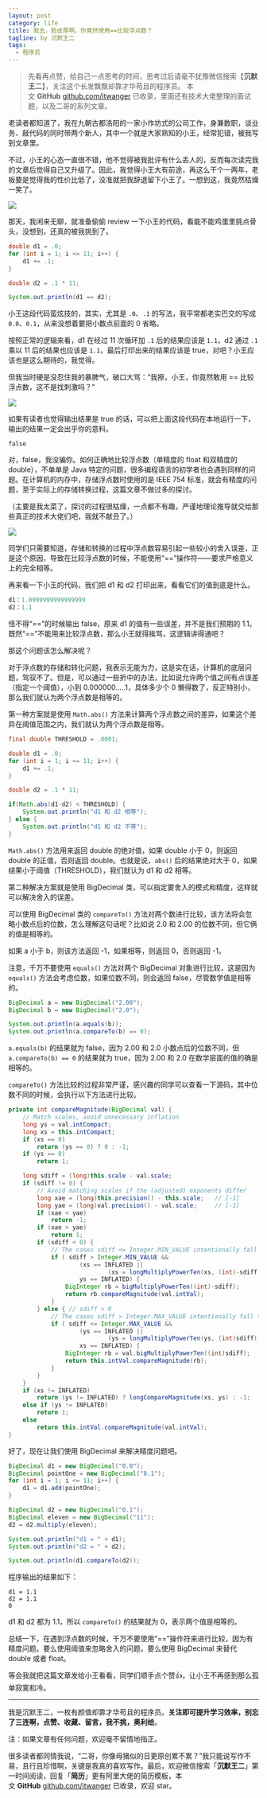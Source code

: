 ```yaml
---
layout: post
category: life
title: 我去，脸皮厚啊，你竟然使用==比较浮点数？
tagline: by 沉默王二
tags: 
  - 程序员
---
```


>先看再点赞，给自己一点思考的时间，思考过后请毫不犹豫微信搜索【**沉默王二**】，关注这个长发飘飘却靠才华苟且的程序员。
本文 **GitHub** [github.com/itwanger](https://github.com/qinggee/itwanger.github.io) 已收录，里面还有技术大佬整理的面试题，以及二哥的系列文章。

<!--more-->




老读者都知道了，我在九朝古都洛阳的一家小作坊式的公司工作，身兼数职，谈业务、敲代码的同时带两个新人，其中一个就是大家熟知的小王，经常犯错，被我写到文章里。

不过，小王的心态一直很不错，他不觉得被我批评有什么丢人的，反而每次读完我的文章后觉得自己又升级了。因此，我觉得小王大有前途，再这么干个一两年，老板要是觉得我的性价比低了，没准就把我辞退留下小王了。一想到这，我竟然枯燥一笑了。

![](http://www.itwanger.com/assets/images/2020/07/java-float-01.gif)

那天，我闲来无聊，就准备偷偷 review 一下小王的代码，看能不能鸡蛋里挑点骨头，没想到，还真的被我挑到了。

```java
double d1 = .0;
for (int i = 1; i <= 11; i++) {
    d1 += .1;
}

double d2 = .1 * 11;

System.out.println(d1 == d2);
```

小王这段代码蛮炫技的，其实，尤其是 `.0`、`.1` 的写法，我平常都老实巴交的写成 `0.0`、`0.1`，从来没想着要把小数点前面的 0 省略。

按照正常的逻辑来看，d1 在经过 11 次循环加 `.1` 后的结果应该是 `1.1`，d2 通过 `.1` 乘以 11 后的结果也应该是 `1.1`，最后打印出来的结果应该是 true，对吧？小王应该也是这么期待的，我觉得。

但我当时硬是没忍住我的暴脾气，破口大骂：“我擦，小王，你竟然敢用 == 比较浮点数，这不是找刺激吗？”

![](http://www.itwanger.com/assets/images/2020/07/java-float-02.png)


如果有读者也觉得输出结果是 true 的话，可以把上面这段代码在本地运行一下，输出的结果一定会出乎你的意料。

```
false
```

对，false，我没骗你。如何正确地比较浮点数（单精度的 float 和双精度的 double），不单单是 Java 特定的问题，很多编程语言的初学者也会遇到同样的问题。在计算机的内存中，存储浮点数时使用的是 IEEE 754 标准，就会有精度的问题，至于实际上的存储转换过程，这篇文章不做过多的探讨。

（主要是我太菜了，探讨的过程很枯燥，一点都不有趣，严谨地理论推导就交给那些真正的技术大佬们吧，我就不献丑了。）

![](http://www.itwanger.com/assets/images/2020/07/java-float-03.png)

同学们只需要知道，存储和转换的过程中浮点数容易引起一些较小的舍入误差，正是这个原因，导致在比较浮点数的时候，不能使用“==”操作符——要求严格意义上的完全相等。

再来看一下小王的代码，我们把 d1 和 d2 打印出来，看看它们的值到底是什么。

```java
d1：1.0999999999999999
d2：1.1
```

怪不得“==”的时候输出 false，原来 d1 的值有一些误差，并不是我们预期的 1.1。既然“==”不能用来比较浮点数，那么小王就得挨骂，这逻辑讲得通吧？

那这个问题该怎么解决呢？

对于浮点数的存储和转化问题，我表示无能为力，这是实在话，计算机的底层问题，驾驭不了。但是，可以通过一些折中的办法，比如说允许两个值之间有点误差（指定一个阈值），小到 0.000000.....1，具体多少个  0 懒得数了，反正特别小，那么我们就认为两个浮点数是相等的。

第一种方案就是使用 `Math.abs()` 方法来计算两个浮点数之间的差异，如果这个差异在阈值范围之内，我们就认为两个浮点数是相等。

```java
final double THRESHOLD = .0001;

double d1 = .0;
for (int i = 1; i <= 11; i++) {
    d1 += .1;
}

double d2 = .1 * 11;

if(Math.abs(d1-d2) < THRESHOLD) {
    System.out.println("d1 和 d2 相等");
} else {
    System.out.println("d1 和 d2 不等");
}
```

`Math.abs()` 方法用来返回 double 的绝对值，如果 double 小于 0，则返回 double 的正值，否则返回 double。也就是说，`abs()` 后的结果绝对大于 0，如果结果小于阈值（THRESHOLD），我们就认为 d1 和 d2 相等。

第二种解决方案就是使用 BigDecimal 类，可以指定要舍入的模式和精度，这样就可以解决舍入的误差。

可以使用 BigDecimal 类的 `compareTo()` 方法对两个数进行比较，该方法将会忽略小数点后的位数，怎么理解这句话呢？比如说 2.0 和 2.00 的位数不同，但它俩的值是相等的。

如果 a 小于 b，则该方法返回 -1，如果相等，则返回 0，否则返回 -1。

注意，千万不要使用 `equals()` 方法对两个 BigDecimal 对象进行比较，这是因为 `equals()` 方法会考虑位数，如果位数不同，则会返回 false，尽管数学值是相等的。

```java
BigDecimal a = new BigDecimal("2.00");
BigDecimal b = new BigDecimal("2.0");

System.out.println(a.equals(b));
System.out.println(a.compareTo(b) == 0);
```

`a.equals(b)` 的结果就为 false，因为 2.00 和 2.0 小数点后的位数不同，但 `a.compareTo(b) == 0` 的结果就为 true，因为 2.00 和 2.0 在数学层面的值的确是相等的。

`compareTo()` 方法比较的过程非常严谨，感兴趣的同学可以查看一下源码，其中位数不同的时候，会执行以下方法进行比较。

```java
private int compareMagnitude(BigDecimal val) {
    // Match scales, avoid unnecessary inflation
    long ys = val.intCompact;
    long xs = this.intCompact;
    if (xs == 0)
        return (ys == 0) ? 0 : -1;
    if (ys == 0)
        return 1;

    long sdiff = (long)this.scale - val.scale;
    if (sdiff != 0) {
        // Avoid matching scales if the (adjusted) exponents differ
        long xae = (long)this.precision() - this.scale;   // [-1]
        long yae = (long)val.precision() - val.scale;     // [-1]
        if (xae < yae)
            return -1;
        if (xae > yae)
            return 1;
        if (sdiff < 0) {
            // The cases sdiff <= Integer.MIN_VALUE intentionally fall through.
            if ( sdiff > Integer.MIN_VALUE &&
                    (xs == INFLATED ||
                            (xs = longMultiplyPowerTen(xs, (int)-sdiff)) == INFLATED) &&
                    ys == INFLATED) {
                BigInteger rb = bigMultiplyPowerTen((int)-sdiff);
                return rb.compareMagnitude(val.intVal);
            }
        } else { // sdiff > 0
            // The cases sdiff > Integer.MAX_VALUE intentionally fall through.
            if ( sdiff <= Integer.MAX_VALUE &&
                    (ys == INFLATED ||
                            (ys = longMultiplyPowerTen(ys, (int)sdiff)) == INFLATED) &&
                    xs == INFLATED) {
                BigInteger rb = val.bigMultiplyPowerTen((int)sdiff);
                return this.intVal.compareMagnitude(rb);
            }
        }
    }
    if (xs != INFLATED)
        return (ys != INFLATED) ? longCompareMagnitude(xs, ys) : -1;
    else if (ys != INFLATED)
        return 1;
    else
        return this.intVal.compareMagnitude(val.intVal);
}
```

好了，现在让我们使用 BigDecimal 来解决精度问题吧。

```java
BigDecimal d1 = new BigDecimal("0.0");
BigDecimal pointOne = new BigDecimal("0.1");
for (int i = 1; i <= 11; i++) {
    d1 = d1.add(pointOne);
}

BigDecimal d2 = new BigDecimal("0.1");
BigDecimal eleven = new BigDecimal("11");
d2 = d2.multiply(eleven);

System.out.println("d1 = " + d1);
System.out.println("d2 = " + d2);

System.out.println(d1.compareTo(d2));
```

程序输出的结果如下：

```
d1 = 1.1
d2 = 1.1
0
```

d1 和 d2 都为 1.1，所以 `compareTo()` 的结果就为 0，表示两个值是相等的。

总结一下，在遇到浮点数的时候，千万不要使用“==”操作符来进行比较，因为有精度问题。要么使用阈值来忽略舍入的问题，要么使用 BigDecimal 来替代 double 或者 float。

等会我就把这篇文章发给小王看看，同学们顺手点个赞👍，让小王不再感到那么孤单寂寞和冷。

-----

我是沉默王二，一枚有颜值却靠才华苟且的程序员。**关注即可提升学习效率，别忘了三连啊，点赞、收藏、留言，我不挑，奥利给**。

注：如果文章有任何问题，欢迎毫不留情地指正。

很多读者都同情我说，“二哥，你像母猪似的日更原创累不累？”我只能说写作不易，且行且珍惜啊，关键是我真的喜欢写作。最后，欢迎微信搜索「**沉默王二**」第一时间阅读，回复「**简历**」更有阿里大佬的简历模板，本文 **GitHub** [github.com/itwanger](https://github.com/qinggee/itwanger.github.io) 已收录，欢迎 star。